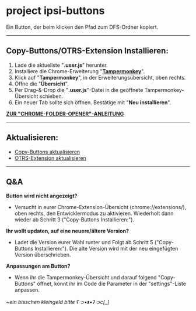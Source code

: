 # project ipsi-buttons
Ein Button, der beim klicken den Pfad zum DFS-Ordner kopiert.

----

## Copy-Buttons/OTRS-Extension Installieren:

1. Lade die aktuellste "**.user.js**" herunter.
2. Installiere die Chrome-Erweiterung "**[Tampermonkey](https://chromewebstore.google.com/detail/tampermonkey/dhdgffkkebhmkfjojejmpbldmpobfkfo?hl=de)**".
3. Klick auf "**Tampermonkey**", in der Erweiterungsübersicht, oben rechts.
4. Öffne die "**Übersicht**".
5. Per Drag-&-Drop die "**.user.js**"-Datei in die geöffnete Tampermonkey-Übersicht schieben.
6. Ein neuer Tab sollte sich öffnen. Bestätige mit "**Neu installieren**".

  **[ZUR "CHROME-FOLDER-OPENER"-ANLEITUNG](https://github.com/zentolik/ipsi-buttons/tree/main/_erweiterungen/chrome-folder-opener)**

----

## Aktualisieren:
- [Copy-Buttons aktualisieren](https://github.com/zentolik/ipsi-buttons/raw/main/Copy-Buttons.user.js)
- [OTRS-Extension aktualisieren](https://github.com/zentolik/ipsi-buttons/raw/main/_erweiterungen/OTRS-Extension/Copy-Buttons%20(OTRS-Extension).user.js)

----

## Q&A

**Button wird nicht angezeigt?**
- Versucht in eurer Chrome-Extension-Übersicht (chrome://extensions/), oben rechts, den Entwicklermodus zu aktivieren. Wiederholt dann wieder ab Schritt 3 ("Copy-Buttons Installieren:").

**Ihr wollt updaten, auf eine neuere/ältere Version?**
- Ladet die Version eurer Wahl runter und Folgt ab Schritt 5 ("Copy-Buttons Installieren:"). Die alte Version wird mit der neu eingefügten Version überschrieben.

**Anpassungen am Button?**
- Wenn ihr die Tampermonkey-Übersicht und darauf folgend "Copy-Buttons" öffnet, könnt ihr im Code die Parameter in der "settings"-Liste anpassen.

*~ein bisschen kleingeld bitte ʕっ•ᴥ•ʔっc[_]*
